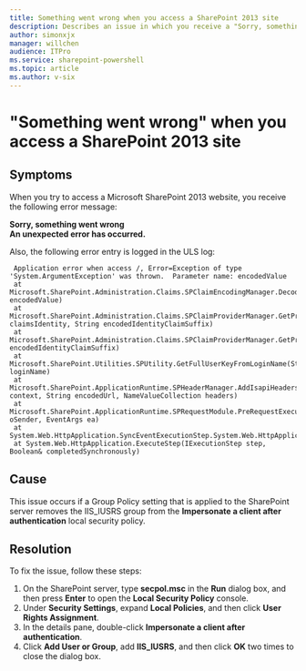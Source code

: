 ```yaml
---
title: Something went wrong when you access a SharePoint 2013 site
description: Describes an issue in which you receive a "Sorry, something went wrong" error message when you access a SharePoint 2013 website.
author: simonxjx
manager: willchen
audience: ITPro
ms.service: sharepoint-powershell
ms.topic: article
ms.author: v-six
---
```


# "Something went wrong" when you access a SharePoint 2013 site  

## Symptoms  

When you try to access a Microsoft SharePoint 2013 website, you receive the following error message:    
    
**Sorry, something went wrong**  
**An unexpected error has occurred.**       

Also, the following error entry is logged in the ULS log:

```     
 Application error when access /, Error=Exception of type 'System.ArgumentException' was thrown.  Parameter name: encodedValue  
 at Microsoft.SharePoint.Administration.Claims.SPClaimEncodingManager.DecodeClaimFromFormsSuffix(String encodedValue)  
 at Microsoft.SharePoint.Administration.Claims.SPClaimProviderManager.GetProviderUserKey(IClaimsIdentity claimsIdentity, String encodedIdentityClaimSuffix)  
 at Microsoft.SharePoint.Administration.Claims.SPClaimProviderManager.GetProviderUserKey(String encodedIdentityClaimSuffix)  
 at Microsoft.SharePoint.Utilities.SPUtility.GetFullUserKeyFromLoginName(String loginName)  
 at Microsoft.SharePoint.ApplicationRuntime.SPHeaderManager.AddIsapiHeaders(HttpContext context, String encodedUrl, NameValueCollection headers)  
 at Microsoft.SharePoint.ApplicationRuntime.SPRequestModule.PreRequestExecuteAppHandler(Object oSender, EventArgs ea)  
 at System.Web.HttpApplication.SyncEventExecutionStep.System.Web.HttpApplication.IExecutionStep.Execute()  
 at System.Web.HttpApplication.ExecuteStep(IExecutionStep step, Boolean& completedSynchronously)     
```

## Cause  

This issue occurs if a Group Policy setting that is applied to the SharePoint server removes the IIS_IUSRS group from the **Impersonate a client after authentication** local security policy.   

## Resolution  

To fix the issue, follow these steps:   

1. On the SharePoint server, type **secpol.msc** in the **Run** dialog box, and then press **Enter** to open the **Local Security Policy** console.    
2. Under **Security Settings**, expand **Local Policies**, and then click **User Rights Assignment**.    
3. In the details pane, double-click **Impersonate a client after authentication**.    
4. Click **Add User or Group**, add **IIS_IUSRS**, and then click **OK** two times to close the dialog box.      
